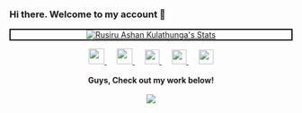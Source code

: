 ### Hi there. Welcome to my account 👋

<!--
**alvinz97/alvinz97** is a ✨ _special_ ✨ repository because its `README.md` (this file) appears on your GitHub profile.

Here are some ideas to get you started:

- 🔭 I’m currently working on ...
- 🌱 I’m currently learning Laravel
- 👯 I’m looking to collaborate on ...
- 🤔 I’m looking for help with ...
- 💬 Ask me about ...
- 📫 How to reach me: ...
- 😄 Pronouns: ...
- ⚡ Fun fact: ...
-->

<p align="center" style="border: 2px solid #000">
  <a href="https://github.com/alvinz97" class="rich-diff-level-one">
    <img src="https://github-readme-stats.vercel.app/api?username=alvinz97&show_icons=true&hide_border=true" alt="Rusiru Ashan Kulathunga's Stats" >
  </a>
</p>

<p align="center">
  <a href= "https://www.instagram.com/alvinz97/">
    <img src="https://img.icons8.com/ios-glyphs/256/000000/instagram-new.svg" width="28px"/>
  </a>
  &emsp;
  <a href="http://rusiruofficial.com/">
    <img src="https://img.icons8.com/material/256/000000/globe--v1.png" width="28px"/>
  </a>
  &emsp;
  <a href="https://www.linkedin.com/in/rusiru-kulathunga-86033817a/">
    <img src="https://img.icons8.com/ios-filled/256/000000/linkedin.svg" width="26px"/>
  </a>
   &emsp;
  <a href="https://www.facebook.com/rusiru.alvin97">
    <img src="https://img.icons8.com/ios-filled/50/000000/facebook-new.png" width="26px"/>
  </a>
  &emsp;
  <a href="https://twitter.com/Alvinz_97">
    <img src="https://img.icons8.com/ios-filled/256/000000/twitter.svg" width="26px"/>
  </a>
  <br><br>
  <strong>Guys, Check out my work below!</strong>
  <br><br>
  <a href="http://rusiruofficial.com">
    <img src="https://img.icons8.com/fluent/50/000000/domain.png">
  </a>
</p>
